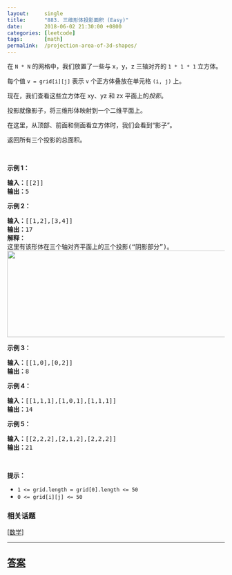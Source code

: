 ```yaml
---
layout:     single
title:      "883. 三维形体投影面积 (Easy)"
date:       2018-06-02 21:30:00 +0800
categories: [leetcode]
tags:       [math]
permalink:  /projection-area-of-3d-shapes/
---
```


<p>在&nbsp;<code>N&nbsp;*&nbsp;N</code>&nbsp;的网格中，我们放置了一些与 x，y，z 三轴对齐的&nbsp;<code>1 * 1 * 1</code>&nbsp;立方体。</p>

<p>每个值&nbsp;<code>v = grid[i][j]</code>&nbsp;表示 <code>v</code>&nbsp;个正方体叠放在单元格&nbsp;<code>(i, j)</code>&nbsp;上。</p>

<p>现在，我们查看这些立方体在 xy、yz&nbsp;和 zx&nbsp;平面上的<em>投影</em>。</p>

<p>投影就像影子，将三维形体映射到一个二维平面上。</p>

<p>在这里，从顶部、前面和侧面看立方体时，我们会看到&ldquo;影子&rdquo;。</p>

<p>返回所有三个投影的总面积。</p>

<p>&nbsp;</p>

<ul>
</ul>

<ul>
</ul>

<ul>
</ul>

<ul>
</ul>

<p><strong>示例 1：</strong></p>

<pre><strong>输入：</strong>[[2]]
<strong>输出：</strong>5
</pre>

<p><strong>示例 2：</strong></p>

<pre><strong>输入：</strong>[[1,2],[3,4]]
<strong>输出：</strong>17
<strong>解释：</strong>
这里有该形体在三个轴对齐平面上的三个投影(&ldquo;阴影部分&rdquo;)。
<img alt="" src="https://s3-lc-upload.s3.amazonaws.com/uploads/2018/08/02/shadow.png" style="height: 200px; width: 749px;">
</pre>

<p><strong>示例 3：</strong></p>

<pre><strong>输入：</strong>[[1,0],[0,2]]
<strong>输出：</strong>8
</pre>

<p><strong>示例 4：</strong></p>

<pre><strong>输入：</strong>[[1,1,1],[1,0,1],[1,1,1]]
<strong>输出：</strong>14
</pre>

<p><strong>示例 5：</strong></p>

<pre><strong>输入：</strong>[[2,2,2],[2,1,2],[2,2,2]]
<strong>输出：</strong>21
</pre>

<p>&nbsp;</p>

<p><strong>提示：</strong></p>

<ul>
	<li><code>1 &lt;= grid.length = grid[0].length&nbsp;&lt;= 50</code></li>
	<li><code>0 &lt;= grid[i][j] &lt;= 50</code></li>
</ul>

### 相关话题
  [[数学](https://github.com/openset/leetcode/tree/master/tag/math/README.md)]

---

## [答案](https://github.com/openset/leetcode/tree/master/problems/projection-area-of-3d-shapes)
